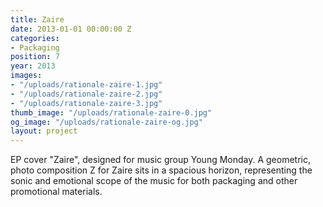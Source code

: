 ```yaml
---
title: Zaire
date: 2013-01-01 00:00:00 Z
categories:
- Packaging
position: 7
year: 2013
images:
- "/uploads/rationale-zaire-1.jpg"
- "/uploads/rationale-zaire-2.jpg"
- "/uploads/rationale-zaire-3.jpg"
thumb_image: "/uploads/rationale-zaire-0.jpg"
og_image: "/uploads/rationale-zaire-og.jpg"
layout: project
---
```


EP cover "Zaire", designed for music group Young Monday. A geometric, photo composition Z for Zaire sits in a spacious horizon, representing the sonic and emotional scope of the music for both packaging and other promotional materials.
